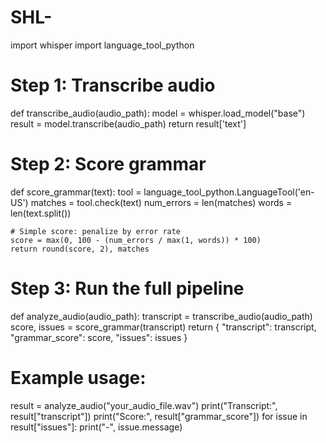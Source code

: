 # SHL-
import whisper
import language_tool_python

# Step 1: Transcribe audio
def transcribe_audio(audio_path):
    model = whisper.load_model("base")
    result = model.transcribe(audio_path)
    return result['text']

# Step 2: Score grammar
def score_grammar(text):
    tool = language_tool_python.LanguageTool('en-US')
    matches = tool.check(text)
    num_errors = len(matches)
    words = len(text.split())
    
    # Simple score: penalize by error rate
    score = max(0, 100 - (num_errors / max(1, words)) * 100)
    return round(score, 2), matches

# Step 3: Run the full pipeline
def analyze_audio(audio_path):
    transcript = transcribe_audio(audio_path)
    score, issues = score_grammar(transcript)
    return {
        "transcript": transcript,
        "grammar_score": score,
        "issues": issues
    }

# Example usage:
result = analyze_audio("your_audio_file.wav")
print("Transcript:", result["transcript"])
print("Score:", result["grammar_score"])
for issue in result["issues"]:
    print("-", issue.message)
